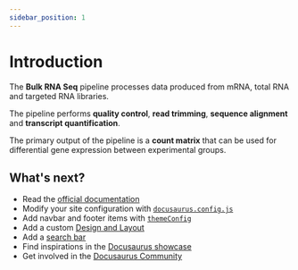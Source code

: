 ```yaml
---
sidebar_position: 1
---
```


# Introduction

The **Bulk RNA Seq** pipeline processes data produced from mRNA, total RNA and targeted RNA libraries.

The pipeline performs **quality control**, **read trimming**, **sequence alignment** and **transcript quantification**.

The primary output of the pipeline is a **count matrix** that can be used for differential gene expression between experimental groups.

## What's next?

- Read the [official documentation](https://docusaurus.io/)
- Modify your site configuration with [`docusaurus.config.js`](https://docusaurus.io/docs/api/docusaurus-config)
- Add navbar and footer items with [`themeConfig`](https://docusaurus.io/docs/api/themes/configuration)
- Add a custom [Design and Layout](https://docusaurus.io/docs/styling-layout)
- Add a [search bar](https://docusaurus.io/docs/search)
- Find inspirations in the [Docusaurus showcase](https://docusaurus.io/showcase)
- Get involved in the [Docusaurus Community](https://docusaurus.io/community/support)
